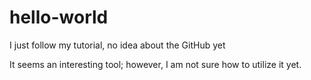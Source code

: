 # hello-world
I just follow my tutorial, no idea about the GitHub yet

It seems an interesting tool; however, I am not sure how to utilize it yet.
